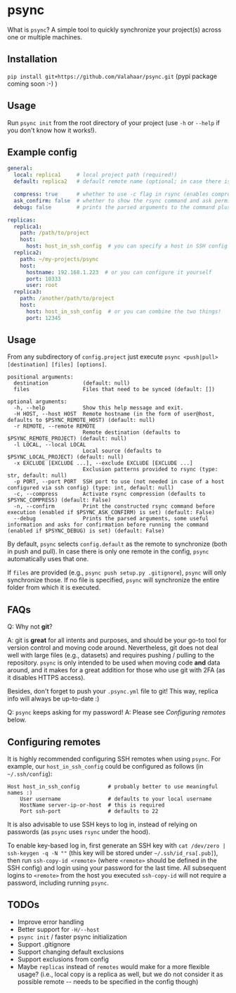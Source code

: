 # psync

What is `psync`? A simple tool to quickly synchronize your project(s) across one or multiple machines.

## Installation
`pip install git+https://github.com/Valahaar/psync.git` (pypi package coming soon :-) ) 

## Usage
Run `psync init` from the root directory of your project (use `-h` or `--help` if you don't know how it works!).

## Example config
```yml
general:
  local: replica1     # local project path (required!)
  default: replica2   # default remote name (optional; in case there is only one remote, that is selected as default)

  compress: true      # whether to use -c flag in rsync (enables compression)
  ask_confirm: false  # whether to show the rsync command and ask permission before execution
  debug: false        # prints the parsed arguments to the command plus path info (also enables ask_confirm)

replicas:
  replica1:
    path: /path/to/project
    host:
      host: host_in_ssh_config  # you can specify a host in SSH config
  replica2:
    path: ~/my-projects/psync
    host:
      hostname: 192.168.1.223  # or you can configure it yourself
      port: 10333
      user: root
  replica3:
    path: /another/path/to/project
    host:
      host: host_in_ssh_config  # or you can combine the two things!
      port: 12345
```

## Usage
From any subdirectory of `config.project` just execute `psync <push|pull> [destination] [files] [options]`.

```
positional arguments:
  destination           (default: null)
  files                 Files that need to be synced (default: [])

optional arguments:
  -h, --help            Show this help message and exit.
  -H HOST, --host HOST  Remote hostname (in the form of user@host, defaults to $PSYNC_REMOTE_HOST) (default: null)
  -r REMOTE, --remote REMOTE
                        Remote destination (defaults to $PSYNC_REMOTE_PROJECT) (default: null)
  -l LOCAL, --local LOCAL
                        Local source (defaults to $PSYNC_LOCAL_PROJECT) (default: null)
  -x EXCLUDE [EXCLUDE ...], --exclude EXCLUDE [EXCLUDE ...]
                        Exclusion patterns provided to rsync (type: str, default: null)
  -p PORT, --port PORT  SSH port to use (not needed in case of a host configured via ssh config) (type: int, default: null)
  -c, --compress        Activate rsync compression (defaults to $PSYNC_COMPRESS) (default: False)
  -n, --confirm         Print the constructed rsync command before execution (enabled if $PSYNC_ASK_CONFIRM) is set) (default: False)
  --debug               Prints the parsed arguments, some useful information and asks for confirmation before running the command (enabled if $PSYNC_DEBUG) is set) (default: False)
```

By default, `psync` selects `config.default` as the remote to synchronize (both in push and pull). 
In case there is only one remote in the config, `psync` automatically uses that one.

If `files` are provided (e.g., `psync push setup.py .gitignore`), `psync` will only synchronize those. 
If no file is specified, `psync` will synchronize the entire folder from which it is executed.

## FAQs

Q: Why not **git**?

A: git is **great** for all intents and purposes, and should be your go-to tool for version control and moving code around. 
Nevertheless, git does not deal well with large files (e.g., datasets) and requires pushing / pulling to the repository.
`psync` is only intended to be used when moving code **and** data around, and it makes for a great addition for those who use git with 2FA (as it disables HTTPS access).

Besides, don't forget to push your `.psync.yml` file to git! This way, replica info will always be up-to-date :) 

Q: `psync` keeps asking for my password!
A: Please see *Configuring remotes* below. 

## Configuring remotes
It is highly recommended configuring SSH remotes when using `psync`. For example, our `host_in_ssh_config` could be
configured as follows (in `~/.ssh/config`):

```
Host host_in_ssh_config         # probably better to use meaningful names :)
    User username               # defaults to your local username
    HostName server-ip-or-host  # this is required
    Port ssh-port               # defaults to 22
```

It is also advisable to use SSH keys to log in, instead of relying on passwords (as `psync` uses `rsync` under the hood).

To enable key-based log in, first generate an SSH key with `cat /dev/zero | ssh-keygen -q -N ""` (this key will be stored under `~/.ssh/id_rsa[.pub]`),
then run `ssh-copy-id <remote>` (where `<remote>` should be defined in the SSH config) and login using your password for the last time. 
All subsequent logins to `<remote>` from the host you executed `ssh-copy-id` will not require a password, including running `psync`.


## TODOs
- Improve error handling
- Better support for `-H/--host`
- `psync init` / faster psync initialization
- Support .gitignore
- Support changing default exclusions
- Support exclusions from config
- Maybe `replicas` instead of `remotes` would make for a more flexible usage? (i.e., local copy is a replica as well, but we do not consider it as possible remote -- needs to be specified in the config though)
